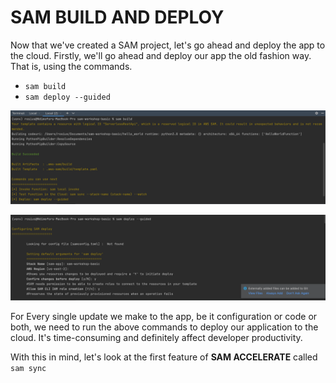 # SAM BUILD AND DEPLOY
Now that we've created a SAM project, let's go ahead and deploy the app to the cloud. 
Firstly, we'll go ahead and deploy our app the old fashion way. That is, using the commands.
- `sam build`
- `sam deploy --guided`

![](../img/d.png)

![](../img/e.png)


For Every single update we make to the app, be it configuration or code or both, we need to run the above commands to 
deploy our application to the cloud. It's  time-consuming and definitely affect developer productivity.

With this in mind, let's look at the first feature of **SAM ACCELERATE** called `sam sync`
